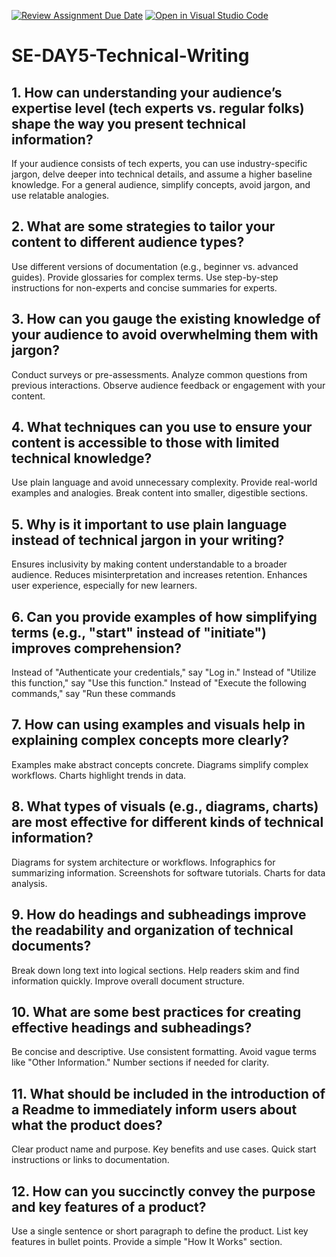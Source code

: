 [![Review Assignment Due Date](https://classroom.github.com/assets/deadline-readme-button-22041afd0340ce965d47ae6ef1cefeee28c7c493a6346c4f15d667ab976d596c.svg)](https://classroom.github.com/a/zsAR-pyY)
[![Open in Visual Studio Code](https://classroom.github.com/assets/open-in-vscode-2e0aaae1b6195c2367325f4f02e2d04e9abb55f0b24a779b69b11b9e10269abc.svg)](https://classroom.github.com/online_ide?assignment_repo_id=18983579&assignment_repo_type=AssignmentRepo)
# SE-DAY5-Technical-Writing
## 1. How can understanding your audience’s expertise level (tech experts vs. regular folks) shape the way you present technical information?

If your audience consists of tech experts, you can use industry-specific jargon, delve deeper into technical details, and assume a higher baseline knowledge.
For a general audience, simplify concepts, avoid jargon, and use relatable analogies.



## 2. What are some strategies to tailor your content to different audience types?

Use different versions of documentation (e.g., beginner vs. advanced guides).
Provide glossaries for complex terms.
Use step-by-step instructions for non-experts and concise summaries for experts.



## 3. How can you gauge the existing knowledge of your audience to avoid overwhelming them with jargon?

Conduct surveys or pre-assessments.
Analyze common questions from previous interactions.
Observe audience feedback or engagement with your content.



## 4. What techniques can you use to ensure your content is accessible to those with limited technical knowledge?

Use plain language and avoid unnecessary complexity.
Provide real-world examples and analogies.
Break content into smaller, digestible sections.



## 5. Why is it important to use plain language instead of technical jargon in your writing?

Ensures inclusivity by making content understandable to a broader audience.
Reduces misinterpretation and increases retention.
Enhances user experience, especially for new learners.




## 6. Can you provide examples of how simplifying terms (e.g., "start" instead of "initiate") improves comprehension?

Instead of "Authenticate your credentials," say "Log in."
Instead of "Utilize this function," say "Use this function."
Instead of "Execute the following commands," say "Run these commands




## 7. How can using examples and visuals help in explaining complex concepts more clearly?

Examples make abstract concepts concrete.
Diagrams simplify complex workflows.
Charts highlight trends in data.




## 8. What types of visuals (e.g., diagrams, charts) are most effective for different kinds of technical information?

Diagrams for system architecture or workflows.
Infographics for summarizing information.
Screenshots for software tutorials.
Charts for data analysis.




## 9. How do headings and subheadings improve the readability and organization of technical documents?

Break down long text into logical sections.
Help readers skim and find information quickly.
Improve overall document structure.



## 10. What are some best practices for creating effective headings and subheadings?

Be concise and descriptive.
Use consistent formatting.
Avoid vague terms like "Other Information."
Number sections if needed for clarity.




## 11. What should be included in the introduction of a Readme to immediately inform users about what the product does?

Clear product name and purpose.
Key benefits and use cases.
Quick start instructions or links to documentation.



## 12. How can you succinctly convey the purpose and key features of a product?

Use a single sentence or short paragraph to define the product.
List key features in bullet points.
Provide a simple "How It Works" section.
